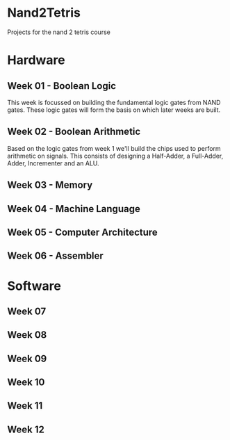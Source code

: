 # Nand2Tetris
Projects for the nand 2 tetris course

# Hardware

## Week 01 - Boolean Logic
This week is focussed on building the fundamental logic gates from NAND gates. These logic gates will form the basis on which later weeks are built.

## Week 02 - Boolean Arithmetic
Based on the logic gates from week 1 we'll build the chips used to perform arithmetic on signals. This consists of designing a Half-Adder, a Full-Adder, Adder, Incrementer and an ALU.

## Week 03 - Memory

## Week 04 - Machine Language

## Week 05 - Computer Architecture

## Week 06 - Assembler

# Software

## Week 07 

## Week 08

## Week 09 

## Week 10

## Week 11 

## Week 12

